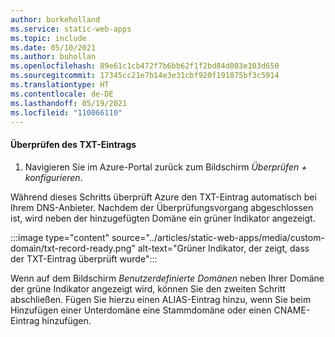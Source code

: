 ```yaml
---
author: burkeholland
ms.service: static-web-apps
ms.topic: include
ms.date: 05/10/2021
ms.author: buhollan
ms.openlocfilehash: 89e61c1cb472f7b6bb62f1f2bd84d083e103d650
ms.sourcegitcommit: 17345cc21e7b14e3e31cbf920f191875bf3c5914
ms.translationtype: HT
ms.contentlocale: de-DE
ms.lasthandoff: 05/19/2021
ms.locfileid: "110066110"
---
```

#### <a name="validate-txt-record"></a>Überprüfen des TXT-Eintrags

1. Navigieren Sie im Azure-Portal zurück zum Bildschirm _Überprüfen + konfigurieren_.

Während dieses Schritts überprüft Azure den TXT-Eintrag automatisch bei Ihrem DNS-Anbieter. Nachdem der Überprüfungsvorgang abgeschlossen ist, wird neben der hinzugefügten Domäne ein grüner Indikator angezeigt.

:::image type="content" source="../articles/static-web-apps/media/custom-domain/txt-record-ready.png" alt-text="Grüner Indikator, der zeigt, dass der TXT-Eintrag überprüft wurde":::

Wenn auf dem Bildschirm _Benutzerdefinierte Domänen_ neben Ihrer Domäne der grüne Indikator angezeigt wird, können Sie den zweiten Schritt abschließen. Fügen Sie hierzu einen ALIAS-Eintrag hinzu, wenn Sie beim Hinzufügen einer Unterdomäne eine Stammdomäne oder einen CNAME-Eintrag hinzufügen.
